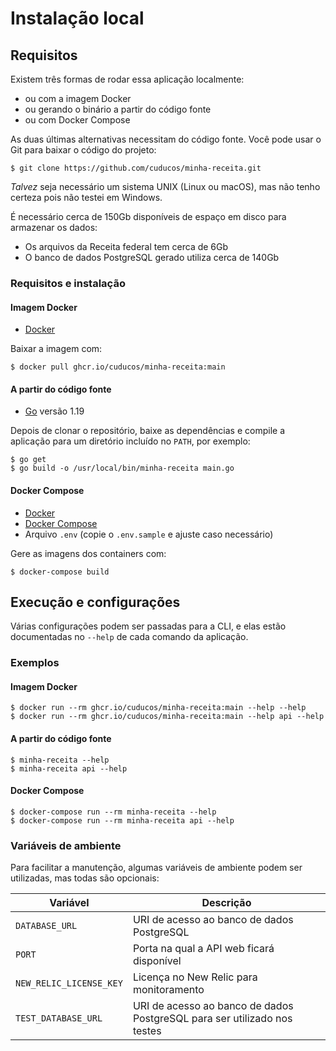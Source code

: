 # Instalação local

## Requisitos

Existem três formas de rodar essa aplicação localmente:

* ou com a imagem Docker
* ou gerando o binário a partir do código fonte
* ou com Docker Compose

As duas últimas alternativas necessitam do código fonte. Você pode usar o Git para baixar o código do projeto:

```console
$ git clone https://github.com/cuducos/minha-receita.git
```

_Talvez_ seja necessário um sistema UNIX (Linux ou macOS), mas não tenho certeza pois não testei em Windows.

É necessário cerca de 150Gb disponíveis de espaço em disco para armazenar os dados:

* Os arquivos da Receita federal tem cerca de 6Gb
* O banco de dados PostgreSQL gerado utiliza cerca de 140Gb

### Requisitos e instalação

#### Imagem Docker

* [Docker](https://www.docker.com/)

Baixar a imagem com:

```console
$ docker pull ghcr.io/cuducos/minha-receita:main
```

#### A partir do código fonte

* [Go](https://golang.org/) versão 1.19

Depois de clonar o repositório, baixe as dependências e compile a aplicação para um diretório incluído no `PATH`, por exemplo:

```console
$ go get
$ go build -o /usr/local/bin/minha-receita main.go
```

#### Docker Compose

* [Docker](https://www.docker.com/)
* [Docker Compose](https://docs.docker.com/compose/install/)
* Arquivo `.env` (copie o `.env.sample` e ajuste caso necessário)

Gere as imagens dos containers com:

```console
$ docker-compose build
```

## Execução e configurações

Várias configurações podem ser passadas para a CLI, e elas estão documentadas no `--help` de cada comando da aplicação.

### Exemplos

#### Imagem Docker

```console
$ docker run --rm ghcr.io/cuducos/minha-receita:main --help --help
$ docker run --rm ghcr.io/cuducos/minha-receita:main --help api --help
```

#### A partir do código fonte

```console
$ minha-receita --help
$ minha-receita api --help
```

#### Docker Compose

```console
$ docker-compose run --rm minha-receita --help
$ docker-compose run --rm minha-receita api --help
```

### Variáveis de ambiente

Para facilitar a manutenção, algumas variáveis de ambiente podem ser utilizadas, mas todas são opcionais:

| Variável | Descrição |
|---|---|
| `DATABASE_URL` | URI de acesso ao banco de dados PostgreSQL |
| `PORT` | Porta na qual a API web ficará disponível |
| `NEW_RELIC_LICENSE_KEY` | Licença no New Relic para monitoramento |
| `TEST_DATABASE_URL` | URI de acesso ao banco de dados PostgreSQL para ser utilizado nos testes |
